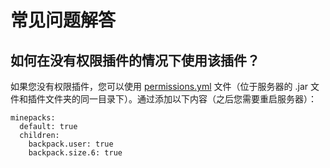 # 常见问题解答

## 如何在没有权限插件的情况下使用该插件？
如果您没有权限插件，您可以使用 [permissions.yml](https://bukkit.gamepedia.com/Permissions.yml) 文件（位于服务器的 .jar 文件和插件文件夹的同一目录下）。通过添加以下内容（之后您需要重启服务器）：
```
minepacks:
  default: true
  children:
    backpack.user: true
    backpack.size.6: true
```